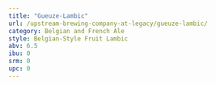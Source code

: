 ```yaml
---
title: "Gueuze-Lambic"
url: /upstream-brewing-company-at-legacy/gueuze-lambic/
category: Belgian and French Ale
style: Belgian-Style Fruit Lambic
abv: 6.5
ibu: 0
srm: 0
upc: 0
---
```


